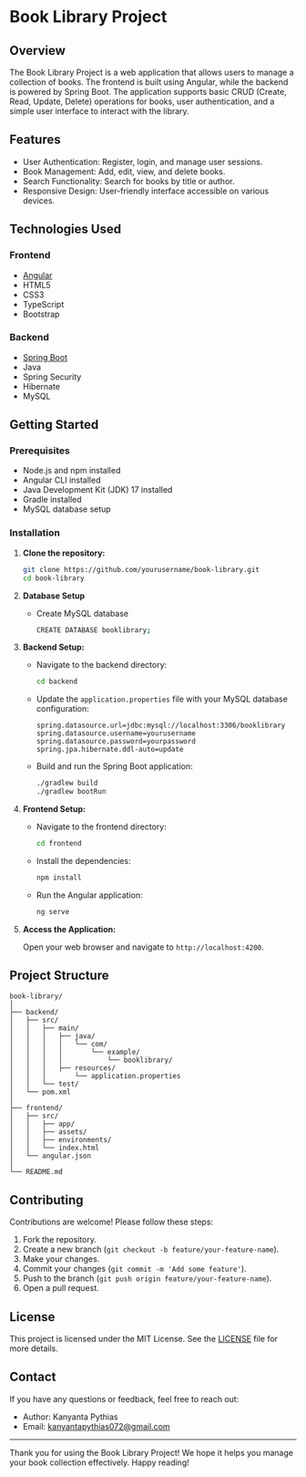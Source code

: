 # Book Library Project

## Overview

The Book Library Project is a web application that allows users to manage a collection of books. The frontend is built using Angular, while the backend is powered by Spring Boot. The application supports basic CRUD (Create, Read, Update, Delete) operations for books, user authentication, and a simple user interface to interact with the library.

## Features

- User Authentication: Register, login, and manage user sessions.
- Book Management: Add, edit, view, and delete books.
- Search Functionality: Search for books by title or author.
- Responsive Design: User-friendly interface accessible on various devices.

## Technologies Used

### Frontend
- [Angular](https://angular.io/)
- HTML5
- CSS3
- TypeScript
- Bootstrap

### Backend
- [Spring Boot](https://spring.io/projects/spring-boot)
- Java
- Spring Security
- Hibernate
- MySQL

## Getting Started

### Prerequisites

- Node.js and npm installed
- Angular CLI installed
- Java Development Kit (JDK) 17 installed
- Gradle installed
- MySQL database setup

### Installation

1. **Clone the repository:**
    ```bash
    git clone https://github.com/yourusername/book-library.git
    cd book-library
    ```
2. **Database Setup**
    - Create MySQL database
      ```bash
      CREATE DATABASE booklibrary;
      ```
3. **Backend Setup:**

    - Navigate to the backend directory:
      ```bash
      cd backend
      ```
    - Update the `application.properties` file with your MySQL database configuration:
      ```properties
      spring.datasource.url=jdbc:mysql://localhost:3306/booklibrary
      spring.datasource.username=yourusername
      spring.datasource.password=yourpassword
      spring.jpa.hibernate.ddl-auto=update
      ```
    - Build and run the Spring Boot application:
      ```bash
      ./gradlew build
      ./gradlew bootRun
      ```

3. **Frontend Setup:**

    - Navigate to the frontend directory:
      ```bash
      cd frontend
      ```
    - Install the dependencies:
      ```bash
      npm install
      ```
    - Run the Angular application:
      ```bash
      ng serve
      ```

4. **Access the Application:**

    Open your web browser and navigate to `http://localhost:4200`.

## Project Structure

```
book-library/
│
├── backend/
│   ├── src/
│   │   ├── main/
│   │   │   ├── java/
│   │   │   │   └── com/
│   │   │   │       └── example/
│   │   │   │           └── booklibrary/
│   │   │   ├── resources/
│   │   │       └── application.properties
│   │   └── test/
│   └── pom.xml
│
├── frontend/
│   ├── src/
│   │   ├── app/
│   │   ├── assets/
│   │   ├── environments/
│   │   └── index.html
│   └── angular.json
│
└── README.md
```

## Contributing

Contributions are welcome! Please follow these steps:

1. Fork the repository.
2. Create a new branch (`git checkout -b feature/your-feature-name`).
3. Make your changes.
4. Commit your changes (`git commit -m 'Add some feature'`).
5. Push to the branch (`git push origin feature/your-feature-name`).
6. Open a pull request.

## License

This project is licensed under the MIT License. See the [LICENSE](LICENSE) file for more details.

## Contact

If you have any questions or feedback, feel free to reach out:

- Author: Kanyanta Pythias
- Email: kanyantapythias072@gmail.com

---

Thank you for using the Book Library Project! We hope it helps you manage your book collection effectively. Happy reading!
